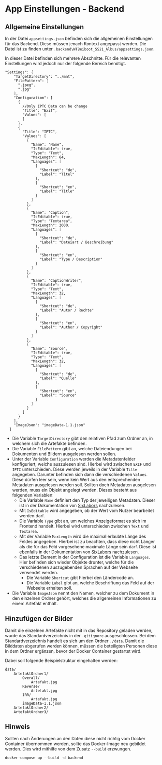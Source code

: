 # App Einstellungen - Backend

## Allgemeine Einstellungen
In der Datei `appsettings.json` befinden sich die allgemeinen Einstellungen für das Backend. Diese müssen jenach Kontext angepasst werden. Die Datei ist zu finden unter `.backend\WTBeiboot_SS21_Albus/appsettings.json`.

In dieser Datei befinden sich mehrere Abschnitte. Für die relevanten Einstellungen wird jedoch nur der folgende Bereich benötigt.
```
"Settings": {
    "TargetDirectory": "../mnt",
    "FilePattern": [
      ".jpeg",
      ".jpg"
    ],
    "Configuration": [
      {
        //Only IPTC Data can be change
        "Title": "Exif",
        "Values": [
        ]
      },
      {
        "Title": "IPTC",
        "Values": [
          {
            "Name": "Name",
            "IsEditable": true,
            "Type": "Text",
            "MaxLength": 64,
            "Languages": [
              {
                "Shortcut": "de",
                "Label": "Titel"
              },
              {
                "Shortcut": "en",
                "Label": "Title"
              }
            ]
          },
          {
            "Name": "Caption",
            "IsEditable": true,
            "Type": "Textarea",
            "MaxLength": 2000,
            "Languages": [
              {
                "Shortcut": "de",
                "Label": "Dateiart / Beschreibung"
              },
              {
                "Shortcut": "en",
                "Label": "Type / Description"
              }
            ]
          },
          {
            "Name": "CaptionWriter",
            "IsEditable": true,
            "Type": "Text",
            "MaxLength": 32,
            "Languages": [
              {
                "Shortcut": "de",
                "Label": "Autor / Rechte"
              },
              {
                "Shortcut": "en",
                "Label": "Author / Copyright"
              }
            ]
          },
          {
            "Name": "Source",
            "IsEditable": true,
            "Type": "Text",
            "MaxLength": 32,
            "Languages": [
              {
                "Shortcut": "de",
                "Label": "Quelle"
              },
              {
                "Shortcut": "en",
                "Label": "Source"
              }
            ]
          }
        ]
      }
    ],
    "ImageJson": "imageData-1.1.json"
  }
```

* Die Variable `TargetDirectory` gibt den relativen Pfad zum Ordner an, in welchem sich die Artefakte befinden.
* Die Variable `FilePattern` gibt an, welche Dateiendungen bei Dokumenten und Bildern ausgelesen werden sollen.
* Unter der Variable `Configuration` werden die Metadatenfelder konfiguriert, welche auszulesen sind. Hierbei wird zwischen `EXIF` und `IPTC` unterschieden. Diese werden jeweils in der Variable `Title` angegeben. Darunter befinden sich dann die verschiedenen `Values`. Diese dürfen leer sein, wenn kein Wert aus den entsprechenden Metadaten ausgelesen werden soll. 
Sollten doch Metadaten ausgelesen werden, muss ein Objekt angelegt werden. Dieses besteht aus folgenden Variablen:
    * Die Variable `Name` definiert den Typ der jeweiligen Metadaten. Dieser ist in der Dokumentation von [SixLabors](https://docs.sixlabors.com/api/ImageSharp/SixLabors.ImageSharp.Metadata.Profiles.Iptc.IptcTag.html) nachzulesen. 
    * Mit `IsEditable` wird angegeben, ob der Wert vom Nutzer bearbeitet werden darf.
    * Die Variable `Type` gibt an, um welches Anzeigeformat es sich im Frontend handelt. Hierbei wird unterschieden zwischen `Text` und `Textarea`.
    * Mit der Variable `MaxLength` wird die maximal erlaubte Länge des Feldes angegeben. Hierbei ist zu beachten, dass diese nicht Länger als die für das Feld vorgesehene maximale Länge sein darf. Diese ist ebenfalls in der Dokumentation von [SixLabors](https://docs.sixlabors.com/api/ImageSharp/SixLabors.ImageSharp.Metadata.Profiles.Iptc.IptcTag.html) nachzulesen.
    * Das letzte Element in der Configuration ist die Variable `Languages`. Hier befinden sich wieder Objekte drunter, welche für die verschiedenen auszugebenden Sprachen auf der Webseite verwendet werden. 
        * Die Variable `Shortcut` gibt hierbei den Ländercode an.
        * Die Variable `Label` gibt an, welche Beschriftung das Feld auf der Webseite erhalten soll.
* Die Variable `ImageJson` nennt den Namen, welcher zu dem Dokument in den einzelnen Ordner gehört, welches die allgemeinen Informationen zu einem Artefakt enthält.

## Hinzufügen der Bilder
Damit die einzelnen Artefakte nicht mit in das Repository geladen werden, wurde das Standardverzeichnis in der `.gitignore` ausgeschlossen. Bei dem Standardverzeichnis handelt es sich um den Ordner `./data`. 
Damit die Bilddaten abgerufen werden können, müssen die beteiligten Personen diese in dem Ordner ergänzen, bevor der Docker Container gestartet wird.

Dabei soll folgende Beispielstruktur eingehalten werden:
```
data/
    ArtefaktOrdner1/
        Overall/
            Artefakt.jpg
        Reverse/
            Artefakt.jpg
        IRR/
            Artefakt.jpg
        imageData-1.1.json
    ArtefaktOrdner2/
    ArtefaktOrdner3/
```

## Hinweis
Sollten nach Änderungen an den Daten diese nicht richtig vom Docker Container übernommen werden, sollte das Docker-Image neu gebildet werden.
Dies wird mithilfe von dem Zusatz `--build` erzwungen.

```
docker-compose up --build -d backend
```